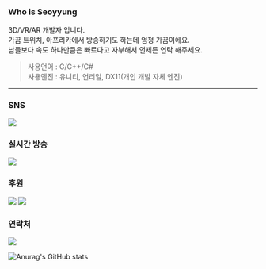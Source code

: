### Who is Seoyyung
3D/VR/AR 개발자 입니다.<br/>
가끔 트위치, 아프리카에서 방송하기도 하는데 엄청 가끔이에요.<br/>
남들보다 속도 하나만큼은 빠르다고 자부해서 언제든 연락 해주세요.<br/>
> 사용언어 : C/C++/C#<br/>
> 사용엔진 : 유니티, 언리얼, DX11(개인 개발 자체 엔진)<br/>
----
### SNS
<a href="https://twitter.com/seoyyung15" target="_blank"><img src="https://img.shields.io/badge/Twitter-lightgrey?style=social&logo=twitter&logoColor=#1DA1F2"/></a>

### 실시간 방송
<a href="https://twitch.tv/seoyyung" target="_blank"><img src="https://img.shields.io/badge/Twitch-lightgrey?style=social&logo=twitch&logoColor=#9146FF"/></a>

### 후원
<a href="https://twip.kr/seoyyung" target="_blank"><img src="https://img.shields.io/badge/Twip-lightgrey?style=social&logo=twitch&logoColor=#00B3E0"/></a>
<a href="https://toss.me/돈주면좋아해요" target="_blank"><img src="https://img.shields.io/badge/Toss-lightgrey?style=social&logo=applepay&logoColor=#00B3E0"/></a>

### 연락처
<a href="mailto:official@seoyyung.com" target="_blank"><img src="https://img.shields.io/badge/official@seoyyung.com-lightgrey?style=social&logo=gmail&logoColor=#EA4335"/></a>

![Anurag's GitHub stats](https://github-readme-stats.vercel.app/api?username=sy-project&show_icons=true&theme=radical)
